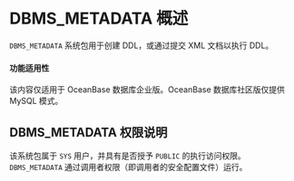DBMS_METADATA 概述 
=====================================

`DBMS_METADATA` 系统包用于创建 DDL，或通过提交 XML 文档以执行 DDL。

  <main id="notice" >
    <h4>功能适用性</h4>
    <p>该内容仅适用于 OceanBase 数据库企业版。OceanBase 数据库社区版仅提供 MySQL 模式。</p>
  </main>

DBMS_METADATA 权限说明
---------------------------

该系统包属于 `SYS` 用户，并具有是否授予 `PUBLIC` 的执行访问权限。`DBMS_METADATA` 通过调用者权限（即调用者的安全配置文件）运行。


